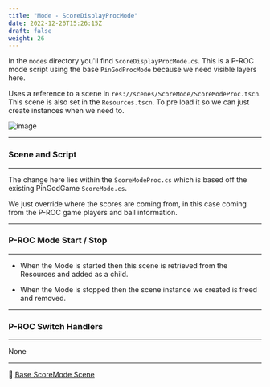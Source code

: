 ```yaml
---
title: "Mode - ScoreDisplayProcMode"
date: 2022-12-26T15:26:15Z
draft: false
weight: 26
---
```


In the `modes` directory you'll find `ScoreDisplayProcMode.cs`. This is a P-ROC mode script using the base `PinGodProcMode` because we need visible layers here.

Uses a reference to a scene in `res://scenes/ScoreMode/ScoreModeProc.tscn`. This scene is also set in the `Resources.tscn`. To pre load it so we can just create instances when we need to.

![image](../../images/p-roc/score-proc.jpg)

---
### Scene and Script
---

The change here lies within the `ScoreModeProc.cs` which is based off the existing PinGodGame `ScoreMode.cs`.

We just override where the scores are coming from, in this case coming from the P-ROC game players and ball information.

---
### P-ROC Mode Start / Stop
---

- When the Mode is started then this scene is retrieved from the Resources and added as a child.

- When the Mode is stopped then the scene instance we created is freed and removed.

---
### P-ROC Switch Handlers
---

None

---

🔗 [Base ScoreMode Scene](../../modes/score-mode/)
